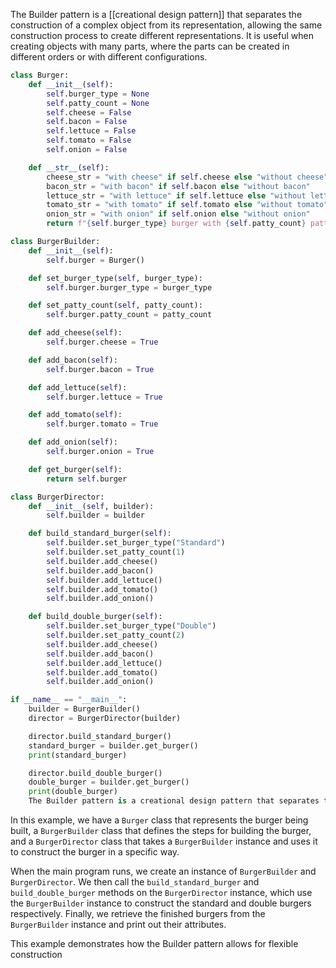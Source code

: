 The Builder pattern is a [[creational design pattern]] that separates the construction of a complex object from its representation, allowing the same construction process to create different representations. It is useful when creating objects with many parts, where the parts can be created in different orders or with different configurations.

```python
class Burger:
    def __init__(self):
        self.burger_type = None
        self.patty_count = None
        self.cheese = False
        self.bacon = False
        self.lettuce = False
        self.tomato = False
        self.onion = False

    def __str__(self):
        cheese_str = "with cheese" if self.cheese else "without cheese"
        bacon_str = "with bacon" if self.bacon else "without bacon"
        lettuce_str = "with lettuce" if self.lettuce else "without lettuce"
        tomato_str = "with tomato" if self.tomato else "without tomato"
        onion_str = "with onion" if self.onion else "without onion"
        return f"{self.burger_type} burger with {self.patty_count} patties, {cheese_str}, {bacon_str}, {lettuce_str}, {tomato_str}, and {onion_str}"

class BurgerBuilder:
    def __init__(self):
        self.burger = Burger()

    def set_burger_type(self, burger_type):
        self.burger.burger_type = burger_type

    def set_patty_count(self, patty_count):
        self.burger.patty_count = patty_count

    def add_cheese(self):
        self.burger.cheese = True

    def add_bacon(self):
        self.burger.bacon = True

    def add_lettuce(self):
        self.burger.lettuce = True

    def add_tomato(self):
        self.burger.tomato = True

    def add_onion(self):
        self.burger.onion = True

    def get_burger(self):
        return self.burger

class BurgerDirector:
    def __init__(self, builder):
        self.builder = builder

    def build_standard_burger(self):
        self.builder.set_burger_type("Standard")
        self.builder.set_patty_count(1)
        self.builder.add_cheese()
        self.builder.add_bacon()
        self.builder.add_lettuce()
        self.builder.add_tomato()
        self.builder.add_onion()

    def build_double_burger(self):
        self.builder.set_burger_type("Double")
        self.builder.set_patty_count(2)
        self.builder.add_cheese()
        self.builder.add_bacon()
        self.builder.add_lettuce()
        self.builder.add_tomato()
        self.builder.add_onion()

if __name__ == "__main__":
    builder = BurgerBuilder()
    director = BurgerDirector(builder)

    director.build_standard_burger()
    standard_burger = builder.get_burger()
    print(standard_burger)

    director.build_double_burger()
    double_burger = builder.get_burger()
    print(double_burger)
    The Builder pattern is a creational design pattern that separates the construction of a complex object from its representation, allowing the same construction process to create different representations. It is useful when creating objects with many parts, where the parts can be created in different orders or with different configurations.
```

In this example, we have a `Burger` class that represents the burger being built, a `BurgerBuilder` class that defines the steps for building the burger, and a `BurgerDirector` class that takes a `BurgerBuilder` instance and uses it to construct the burger in a specific way.

When the main program runs, we create an instance of `BurgerBuilder` and `BurgerDirector`. We then call the `build_standard_burger` and `build_double_burger` methods on the `BurgerDirector` instance, which use the `BurgerBuilder` instance to construct the standard and double burgers respectively. Finally, we retrieve the finished burgers from the `BurgerBuilder` instance and print out their attributes.

This example demonstrates how the Builder pattern allows for flexible construction